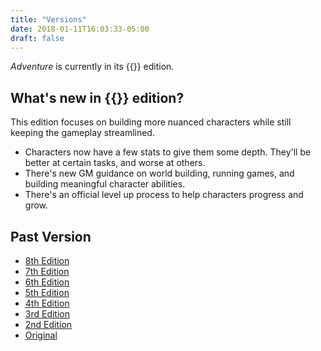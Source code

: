 ```yaml
---
title: "Versions"
date: 2018-01-11T16:03:33-05:00
draft: false
---
```


*Adventure* is currently in its {{<edition>}} edition.



## What's new in {{<edition>}} edition?

This edition focuses on building more nuanced characters while still keeping the gameplay streamlined.

- Characters now have a few stats to give them some depth. They'll be better at certain tasks, and worse at others.
- There's new GM guidance on world building, running games, and building meaningful character abilities.
- There's an official level up process to help characters progress and grow.



## Past Version

- [8th Edition](/v8)
- [7th Edition](/v7)
- [6th Edition](/v6)
- [5th Edition](/v5)
- [4th Edition](/v4)
- [3rd Edition](/v3)
- [2nd Edition](/v2)
- [Original](/v1)